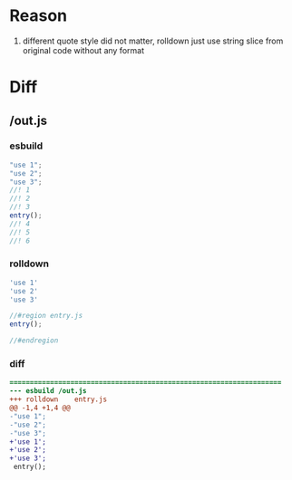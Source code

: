 # Reason
1. different quote style did not matter, rolldown just use string slice from original code without any format
# Diff
## /out.js
### esbuild
```js
"use 1";
"use 2";
"use 3";
//! 1
//! 2
//! 3
entry();
//! 4
//! 5
//! 6
```
### rolldown
```js
'use 1'
'use 2'
'use 3'

//#region entry.js
entry();

//#endregion
```
### diff
```diff
===================================================================
--- esbuild	/out.js
+++ rolldown	entry.js
@@ -1,4 +1,4 @@
-"use 1";
-"use 2";
-"use 3";
+'use 1';
+'use 2';
+'use 3';
 entry();

```
